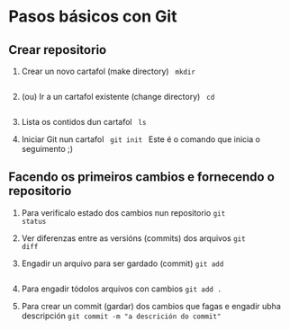 # Pasos básicos con Git

## Crear repositorio
1. Crear un novo cartafol (make directory)
<code> mkdir <NOMEDACARPETA> </code>

2. (ou) Ir a un cartafol existente (change directory)
<code> cd <NOMEDACARPETA> </code>

3. Lista os contidos dun cartafol
<code> ls </code>

4. Iniciar Git nun cartafol
<code> git init </code>
Este é o comando que inicia o seguimento ;)

## Facendo os primeiros cambios e fornecendo o repositorio
1. Para verificalo estado dos cambios nun repositorio
<code>git status </code>

2. Ver diferenzas entre as versións (commits) dos arquivos
<code>git diff </code>

3. Engadir un arquivo para ser gardado (commit)
<code>git add <NOMEDOARQUIVO> </code>

4. Para engadir tódolos arquivos con cambios
<code>git add . </code>

5. Para crear un commit (gardar) dos cambios que fagas e engadir ubha descripción
<code>git commit -m "a descrición do commit" </code>

